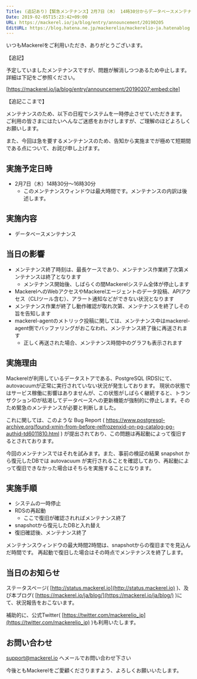 ```yaml
---
Title: (追記あり)【緊急メンテナンス】2月7日（木） 14時30分からデータベースメンテナンスのためシステムを停止します
Date: 2019-02-05T15:23:42+09:00
URL: https://mackerel.io/ja/blog/entry/announcement/20190205
EditURL: https://blog.hatena.ne.jp/mackerelio/mackerelio-ja.hatenablog.mackerel.io/atom/entry/98012380858276704
---
```


いつもMackerelをご利用いただき、ありがとうございます。

【追記】

予定していましたメンテナンスですが、問題が解消しつつあるため中止します。
詳細は下記をご参照ください。

[https://mackerel.io/ja/blog/entry/announcement/20190207:embed:cite]


【追記ここまで】

メンテナンスのため、以下の日程でシステムを一時停止させていただきます。
ご利用の皆さまにはたいへんなご迷惑をおかけしますが、ご理解のほどよろしくお願いします。

また、今回は急を要するメンテナンスのため、告知から実施までが極めて短期間である点について、お詫び申し上げます。

## 実施予定日時

- 2月7日（木）14時30分〜16時30分
  - このメンテナンスウィンドウは最大時間です。メンテナンスの内訳は後述します。

## 実施内容

- データベースメンテナンス


## 当日の影響
- メンテナンス終了時刻は、最長ケースであり、メンテナンス作業終了次第メンテナンスは終了となります
  - メンテナンス開始後、しばらくの間Mackerelシステム全体が停止します
- MackerelへのWebアクセスやMackerelエージェントのデータ投稿、APIアクセス（CLIツール含む）、アラート通知などができない状況となります
- メンテナンス作業が終了し動作確認が取れ次第、メンテナンスを終了しその旨を告知します
- mackerel-agentのメトリック投稿に関しては、メンテナンス中はmackerel-agent側でバッファリングがおこなわれ、メンテナンス終了後に再送されます
  - 正しく再送された場合、メンテナンス時間中のグラフも表示されます

## 実施理由
Mackerelが利用しているデータストアである、PostgreSQL (RDS)にて、autovacuumが正常に実行されていない状況が発生しております。
現状の状態ではサービス稼働に影響はありませんが、この状態がしばらく継続すると、トランザクションIDが枯渇してデータベースへの更新機能が強制的に停止します。そのため緊急のメンテナンスが必要と判断しました。

これに関しては、このような Bug Report ( https://www.postgresql-archive.org/found-xmin-from-before-relfrozenxid-on-pg-catalog-pg-authid-td6011810.html ) が提出されており、この問題は再起動によって復旧するとされております。

今回のメンテナンスではそれを試みます。また、事前の検証の結果 snapshot から復元したDBでは autovacuum が実行されることを確認しており、再起動によって復旧できなかった場合はそちらを実施することになります。

## 実施手順
- システムの一時停止
- RDSの再起動
  - ここで復旧が確認されればメンテナンス終了
- snapshotから復元したDBと入れ替え
- 復旧確認後、メンテナンス終了

メンテナンスウィンドウの最大時間2時間は、snapshotからの復旧までを見込んだ時間です。
再起動で復旧した場合はその時点でメンテナンスを終了します。

## 当日のお知らせ

ステータスページ( [http://status.mackerel.io](http://status.mackerel.io) )、及び本ブログ( [https://mackerel.io/ja/blog/](https://mackerel.io/ja/blog/) )にて、状況報告をおこないます。

補助的に、公式Twitter( [https://twitter.com/mackerelio_jp](https://twitter.com/mackerelio_jp) )も利用いたします。

## お問い合わせ

support@mackerel.io へメールでお問い合わせ下さい

今後ともMackerelをご愛顧くださりますよう、よろしくお願いいたします。
